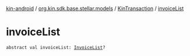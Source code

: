 [kin-android](../../index.md) / [org.kin.sdk.base.stellar.models](../index.md) / [KinTransaction](index.md) / [invoiceList](./invoice-list.md)

# invoiceList

`abstract val invoiceList: `[`InvoiceList`](../../org.kin.sdk.base.models/-invoice-list/index.md)`?`